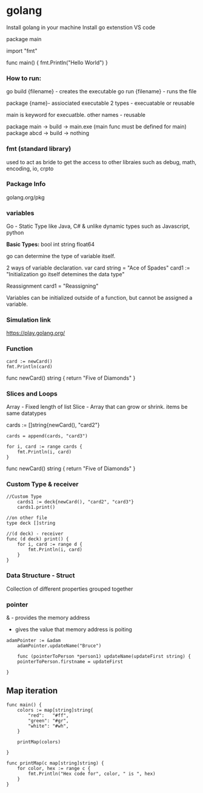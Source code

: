 # golang

Install golang in your machine
Install go extenstion VS code

package main

import "fmt"

func main() {
	fmt.Println("Hello World")
}

### How to run: 

go build {filename} - creates the executable
go run {filename} - runs the file

package {name}- assiociated executable 
        2 types - execuatable or reusable

main is keyword for execuatble.
other names - reusable

package main -> build -> main.exe   (main func must be defined for main)
package abcd -> build -> nothing




### fmt (standard library)

used to act as bride to get the access to other libraies such as debug, math, encoding, io, crpto

### Package Info

golang.org/pkg

### variables

Go - Static Type like Java, C# & unlike dynamic types such as Javascript, python

**Basic Types:**
bool
int
string
float64


go can determine the type of variable itself.

2 ways of variable declaration.
	var card string = "Ace of Spades"
	card1 := "Initialization go itself detemines the data type"
  
  
Reassignment
	card1 = "Reassigning"
  
  
Variables can be initialized outside of a function, but cannot be assigned a variable.
  
### Simulation link

https://play.golang.org/


### Function

	card := newCard()
	fmt.Println(card)


func newCard() string {
	return "Five of Diamonds"
}


### Slices and Loops

Array - Fixed length of list
Slice - Array that can grow or shrink. items be same datatypes

cards := []string{newCard(), "card2"}

	cards = append(cards, "card3")

	for i, card := range cards {
		fmt.Println(i, card)
	}
  
  func newCard() string {
	return "Five of Diamonds"
}



### Custom Type & receiver
```
//Custom Type
	cards1 := deck{newCard(), "card2", "card3"}
	cards1.print()
	
//on other file	
type deck []string

//(d deck) - receiver
func (d deck) print() {
	for i, card := range d {
		fmt.Println(i, card)
	}
}
```

### Data Structure - Struct

Collection of different properties grouped together

### pointer

& - provides the memory address
* gives the value that memory address is poiting

```
adamPointer := &adam
	adamPointer.updateName("Bruce")
	
	func (pointerToPerson *person1) updateName(updateFirst string) {
	pointerToPerson.firstname = updateFirst

}
```

## Map iteration

```
func main() {
	colors := map[string]string{
		"red":   "#ff",
		"green": "#gr",
		"white": "#wh",
	}

	printMap(colors)

}

func printMap(c map[string]string) {
	for color, hex := range c {
		fmt.Println("Hex code for", color, " is ", hex)
	}
}
```
